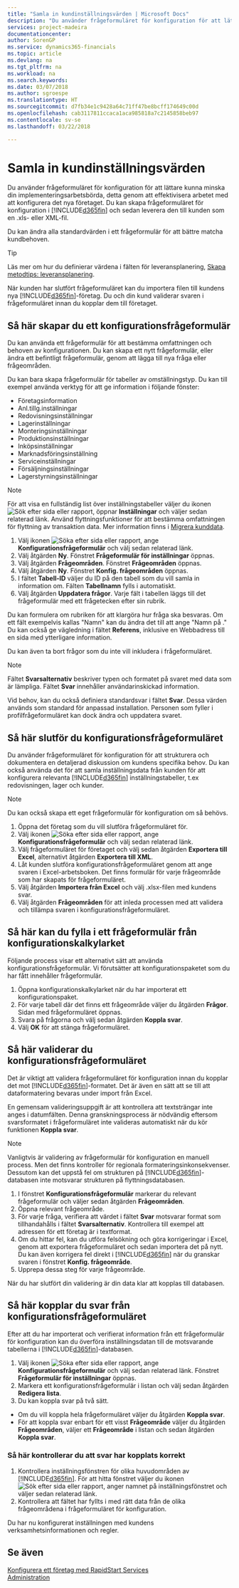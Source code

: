 ```yaml
---
title: "Samla in kundinställningsvärden | Microsoft Docs"
description: "Du använder frågeformuläret för konfiguration för att lättare kunna minska din implementeringsarbetsbörda, detta genom att effektivisera arbetet med att konfigurera det nya företaget. Du kan skapa frågeformuläret för konfiguration i Business Central och sedan leverera den sedan till kunden som en Excel- (.xls) eller XML-fil."
services: project-madeira
documentationcenter: 
author: SorenGP
ms.service: dynamics365-financials
ms.topic: article
ms.devlang: na
ms.tgt_pltfrm: na
ms.workload: na
ms.search.keywords: 
ms.date: 03/07/2018
ms.author: sgroespe
ms.translationtype: HT
ms.sourcegitcommit: d7fb34e1c9428a64c71ff47be8bcff174649c00d
ms.openlocfilehash: cab3117811ccaca1aca985818a7c2145858beb97
ms.contentlocale: sv-se
ms.lasthandoff: 03/22/2018

---
```

# <a name="gather-customer-setup-values"></a>Samla in kundinställningsvärden
Du använder frågeformuläret för konfiguration för att lättare kunna minska din implementeringsarbetsbörda, detta genom att effektivisera arbetet med att konfigurera det nya företaget. Du kan skapa frågeformuläret för konfiguration i [!INCLUDE[d365fin](includes/d365fin_md.md)] och sedan leverera den till kunden som en .xls- eller XML-fil.  

Du kan ändra alla standardvärden i ett frågeformulär för att bättre matcha kundbehoven.  

> [!TIP]  
>  Läs mer om hur du definierar värdena i fälten för leveransplanering, [Skapa metodtips: leveransplanering](setup-best-practices-supply-planning.md).  

När kunden har slutfört frågeformuläret kan du importera filen till kundens nya [!INCLUDE[d365fin](includes/d365fin_md.md)]-företag. Du och din kund validerar svaren i frågeformuläret innan du kopplar dem till företaget.

## <a name="to-create-a-configuration-questionnaire"></a>Så här skapar du ett konfigurationsfrågeformulär
Du kan använda ett frågeformulär för att bestämma omfattningen och behoven av konfigurationen. Du kan skapa ett nytt frågeformulär, eller ändra ett befintligt frågeformulär, genom att lägga till nya fråga eller frågeområden.  

 Du kan bara skapa frågeformulär för tabeller av omställningstyp. Du kan till exempel använda verktyg för att ge information i följande fönster:  

-   Företagsinformation  
-   Anl.tillg.inställningar  
-   Redovisningsinställningar  
-   Lagerinställningar  
-   Monteringsinställningar
-   Produktionsinställningar  
-   Inköpsinställningar  
-   Marknadsföringsinställning  
-   Serviceinställningar  
-   Försäljningsinställningar  
-   Lagerstyrningsinställningar  

> [!NOTE]  
>  För att visa en fullständig list över inställningstabeller väljer du ikonen ![Sök efter sida eller rapport](media/ui-search/search_small.png "Ikonen Sök efter sida eller rapport"), öppnar **Inställningar** och väljer sedan relaterad länk. Använd flyttningsfunktioner för att bestämma omfattningen för flyttning av transaktion data. Mer information finns i [Migrera kunddata](admin-migrate-customer-data.md).  

1. Välj ikonen ![Söka efter sida eller rapport](media/ui-search/search_small.png "Ikonen Söka efter sida eller rapport"), ange **Konfigurationsfrågeformulär** och välj sedan relaterad länk.  
2. Välj åtgärden **Ny**. Fönstret **Frågeformulär för inställningar** öppnas.  
3. Välj åtgärden **Frågeområden**. Fönstret **Frågeområden** öppnas.  
4. Välj åtgärden **Ny**. Fönstret **Konfig. frågeområden** öppnas.  
5. I fältet **Tabell-ID** väljer du ID på den tabell som du vill samla in information om. Fälten **Tabellnamn** fylls i automatiskt.  
6. Välj åtgärden **Uppdatera frågor**. Varje fält i tabellen läggs till det frågeformulär med ett frågetecken efter sin rubrik.

Du kan formulera om rubriken för att klargöra hur fråga ska besvaras. Om ett fält exempelvis kallas "Namn" kan du ändra det till att ange "Namn på <data being collected>." Du kan också ge vägledning i fältet **Referens**, inklusive en Webbadress till en sida med ytterligare information.  

Du kan även ta bort frågor som du inte vill inkludera i frågeformuläret.  

> [!NOTE]  
>  Fältet **Svarsalternativ** beskriver typen och formatet på svaret med data som är lämpliga. Fältet **Svar** innehåller användarinskickad information.  
>   
>  Vid behov, kan du också definiera standardsvar i fältet **Svar**. Dessa värden används som standard för anpassad installation. Personen som fyller i profilfrågeformuläret kan dock ändra och uppdatera svaret.  

## <a name="to-complete-the-configuration-questionnaire"></a>Så här slutför du konfigurationsfrågeformuläret
Du använder frågeformuläret för konfiguration för att strukturera och dokumentera en detaljerad diskussion om kundens specifika behov. Du kan också använda det för att samla inställningsdata från kunden för att konfigurera relevanta [!INCLUDE[d365fin](includes/d365fin_md.md)] inställningstabeller, t.ex redovisningen, lager och kunder.  

> [!NOTE]  
>  Du kan också skapa ett eget frågeformulär för konfiguration om så behövs.  

1. Öppna det företag som du vill slutföra frågeformuläret för.
2. Välj ikonen ![Söka efter sida eller rapport](media/ui-search/search_small.png "Ikonen Söka efter sida eller rapport"), ange **Konfigurationsfrågeformulär** och välj sedan relaterad länk.  
3. Välj frågeformuläret för företaget och välj sedan åtgärden **Exportera till Excel**, alternativt åtgärden **Exportera till XML**.
4. Låt kunden slutföra konfigurationsfrågeformuläret genom att ange svaren i Excel-arbetsboken. Det finns formulär för varje frågeområde som har skapats för frågeformuläret.   
5. Välj åtgärden **Importera från Excel** och välj .xlsx-filen med kundens svar.  
6. Välj åtgärden **Frågeområden** för att inleda processen med att validera och tillämpa svaren i konfigurationsfrågeformuläret.  

## <a name="to-complete-a-questionnaire-from-the-configuration-worksheet"></a>Så här kan du fylla i ett frågeformulär från konfigurationskalkylarket  
Följande process visar ett alternativt sätt att använda konfigurationsfrågeformulär. Vi förutsätter att konfigurationspaketet som du har fått innehåller frågeformulär.  

1. Öppna konfigurationskalkylarket när du har importerat ett konfigurationspaket.  
2. För varje tabell där det finns ett frågeområde väljer du åtgärden **Frågor**. Sidan med frågeformuläret öppnas.  
3. Svara på frågorna och välj sedan åtgärden **Koppla svar**.  
4. Välj **OK** för att stänga frågeformuläret.

## <a name="to-validate-the-configuration-questionnaire"></a>Så här validerar du konfigurationsfrågeformuläret
Det är viktigt att validera frågeformuläret för konfiguration innan du kopplar det mot [!INCLUDE[d365fin](includes/d365fin_md.md)]-formatet. Det är även en sätt att se till att dataformatering bevaras under import från Excel.  

En gemensam valideringsuppgift är att kontrollera att textsträngar inte anges i datumfälten. Denna granskningsprocess är nödvändig eftersom svarsformatet i frågeformuläret inte valideras automatiskt när du kör funktionen **Koppla svar**.  

> [!NOTE]  
>  Vanligtvis är validering av frågeformulär för konfiguration en manuell process. Men det finns kontroller för regionala formateringsinkonsekvenser. Dessutom kan det uppstå fel om strukturen på [!INCLUDE[d365fin](includes/d365fin_md.md)]-databasen inte motsvarar strukturen på flyttningsdatabasen.  

1. I fönstret **Konfigurationsfrågeformulär** markerar du relevant frågeformulär och väljer sedan åtgärden **Frågeområden**.  
2. Öppna relevant frågeområde.  
3. För varje fråga, verifiera att värdet i fältet **Svar** motsvarar format som tillhandahålls i fältet **Svarsalternativ**. Kontrollera till exempel att adressen för ett företag är i textformat.  
4. Om du hittar fel, kan du utföra felsökning och göra korrigeringar i Excel, genom att exportera frågeformuläret och sedan importera det på nytt. Du kan även korrigera fel direkt i [!INCLUDE[d365fin](includes/d365fin_md.md)] när du granskar svaren i fönstret **Konfig. frågeområde**.  
5. Upprepa dessa steg för varje frågeområde.  

När du har slutfört din validering är din data klar att kopplas till databasen.  

## <a name="to-apply-answers-from-the-configuration-questionnaire"></a>Så här kopplar du svar från konfigurationsfrågeformuläret
Efter att du har importerat och verifierat information från ett frågeformulär för konfiguration kan du överföra inställningsdatan till de motsvarande tabellerna i [!INCLUDE[d365fin](includes/d365fin_md.md)]-databasen.  

1. Välj ikonen ![Söka efter sida eller rapport](media/ui-search/search_small.png "Ikonen Söka efter sida eller rapport"), ange **Konfigurationsfrågeformulär** och välj sedan relaterad länk. Fönstret **Frågeformulär för inställningar** öppnas.  
2. Markera ett konfigurationsfrågeformulär i listan och välj sedan åtgärden **Redigera lista**.  
3. Du kan koppla svar på två sätt.  

- Om du vill koppla hela frågeformuläret väljer du åtgärden **Koppla svar**.  
- För att koppla svar enbart för ett visst **Frågeområde** väljer du åtgärden **Frågeområden**, väljer ett **Frågeområde** i listan och sedan åtgärden **Koppla svar**.  

### <a name="to-verify-that-answers-have-been-applied-successfully"></a>Så här kontrollerar du att svar har kopplats korrekt  
1. Kontrollera inställningsfönstren för olika huvudområden av [!INCLUDE[d365fin](includes/d365fin_md.md)]. För att hitta fönstret väljer du ikonen ![Sök efter sida eller rapport](media/ui-search/search_small.png "Ikonen Sök efter sida eller rapport"), anger namnet på inställningsfönstret och väljer sedan relaterad länk.  
2. Kontrollera att fältet har fyllts i med rätt data från de olika frågeområdena i frågeformuläret för konfiguration.  

Du har nu konfigurerat inställningen med kundens verksamhetsinformationen och regler.

## <a name="see-also"></a>Se även  
[Konfigurera ett företag med RapidStart Services](admin-set-up-a-company-with-rapidstart.md)  
[Administration](admin-setup-and-administration.md)

